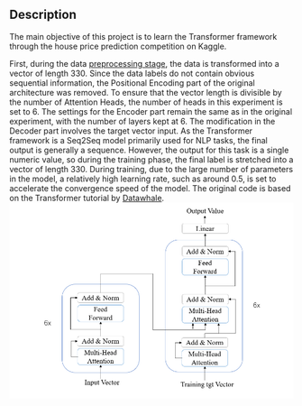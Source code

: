 ## Description
The main objective of this project is to learn the Transformer framework through the house price prediction competition on Kaggle.

First, during the data [preprocessing stage](https://zh.d2l.ai/chapter_multilayer-perceptrons/kaggle-house-price.html "Data preprocessing:"), the data is transformed into a vector of length 330. Since the data labels do not contain obvious sequential information, the Positional Encoding part of the original architecture was removed. To ensure that the vector length is divisible by the number of Attention Heads, the number of heads in this experiment is set to 6. The settings for the Encoder part remain the same as in the original experiment, with the number of layers kept at 6. The modification in the Decoder part involves the target vector input. As the Transformer framework is a Seq2Seq model primarily used for NLP tasks, the final output is generally a sequence. However, the output for this task is a single numeric value, so during the training phase, the final label is stretched into a vector of length 330. During training, due to the large number of parameters in the model, a relatively high learning rate, such as around 0.5, is set to accelerate the convergence speed of the model. The original code is based on the Transformer tutorial by [Datawhale](https://github.com/datawhalechina/learn-nlp-with-transformers/tree/main/docs "Datawhale tutorial:").
![The Architecture of the model](/My_Transformer.png "The Architecture of the model")
